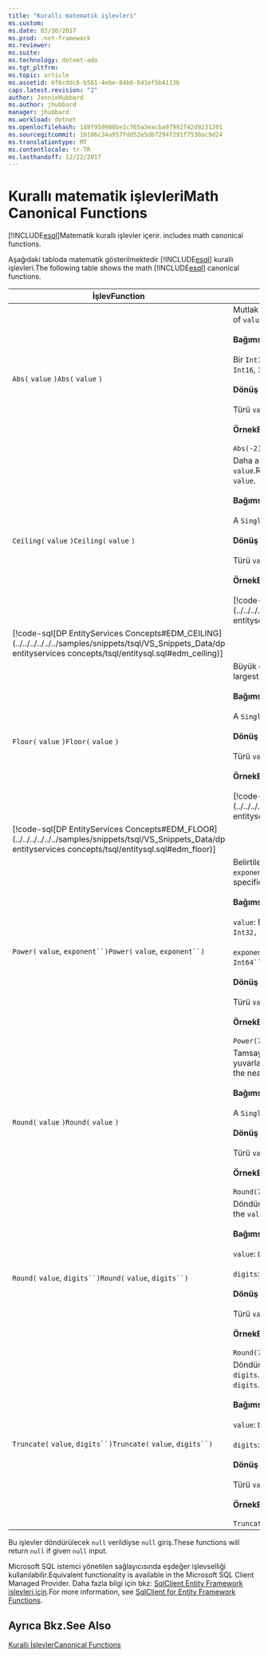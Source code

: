 ```yaml
---
title: "Kurallı matematik işlevleri"
ms.custom: 
ms.date: 03/30/2017
ms.prod: .net-framework
ms.reviewer: 
ms.suite: 
ms.technology: dotnet-ado
ms.tgt_pltfrm: 
ms.topic: article
ms.assetid: 6f6cddc6-b561-4ebe-84b6-841ef5b4113b
caps.latest.revision: "2"
author: JennieHubbard
ms.author: jhubbard
manager: jhubbard
ms.workload: dotnet
ms.openlocfilehash: 1d8f959980be1c765a3eacba97992f42d9231201
ms.sourcegitcommit: 16186c34a957fdd52e5db7294f291f7530ac9d24
ms.translationtype: MT
ms.contentlocale: tr-TR
ms.lasthandoff: 12/22/2017
---
```

# <a name="math-canonical-functions"></a><span data-ttu-id="ba74a-102">Kurallı matematik işlevleri</span><span class="sxs-lookup"><span data-stu-id="ba74a-102">Math Canonical Functions</span></span>
[!INCLUDE[esql](../../../../../../includes/esql-md.md)]<span data-ttu-id="ba74a-103">Matematik kurallı işlevler içerir.</span><span class="sxs-lookup"><span data-stu-id="ba74a-103"> includes math canonical functions.</span></span>  
  
 <span data-ttu-id="ba74a-104">Aşağıdaki tabloda matematik gösterilmektedir [!INCLUDE[esql](../../../../../../includes/esql-md.md)] kurallı işlevleri.</span><span class="sxs-lookup"><span data-stu-id="ba74a-104">The following table shows the math [!INCLUDE[esql](../../../../../../includes/esql-md.md)] canonical functions.</span></span>  
  
|<span data-ttu-id="ba74a-105">İşlev</span><span class="sxs-lookup"><span data-stu-id="ba74a-105">Function</span></span>|<span data-ttu-id="ba74a-106">Açıklama</span><span class="sxs-lookup"><span data-stu-id="ba74a-106">Description</span></span>|  
|--------------|-----------------|  
|<span data-ttu-id="ba74a-107">`Abs(` `value` `)`</span><span class="sxs-lookup"><span data-stu-id="ba74a-107">`Abs(` `value` `)`</span></span>|<span data-ttu-id="ba74a-108">Mutlak değerini döndürür `value`.</span><span class="sxs-lookup"><span data-stu-id="ba74a-108">Returns the absolute value of `value`.</span></span><br /><br /> <span data-ttu-id="ba74a-109">**Bağımsız Değişkenler**</span><span class="sxs-lookup"><span data-stu-id="ba74a-109">**Arguments**</span></span><br /><br /> <span data-ttu-id="ba74a-110">Bir `Int16`, `Int32`, `Int64`, `Byte`, `Single`, `Double`, ve `Decimal`.</span><span class="sxs-lookup"><span data-stu-id="ba74a-110">An `Int16`, `Int32`, `Int64`, `Byte`, `Single`, `Double`, and `Decimal`.</span></span><br /><br /> <span data-ttu-id="ba74a-111">**Dönüş değeri**</span><span class="sxs-lookup"><span data-stu-id="ba74a-111">**Return Value**</span></span><br /><br /> <span data-ttu-id="ba74a-112">Türü `value`.</span><span class="sxs-lookup"><span data-stu-id="ba74a-112">The type of `value`.</span></span><br /><br /> <span data-ttu-id="ba74a-113">**Örnek**</span><span class="sxs-lookup"><span data-stu-id="ba74a-113">**Example**</span></span><br /><br /> `Abs(-2)`|  
|<span data-ttu-id="ba74a-114">`Ceiling(` `value` `)`</span><span class="sxs-lookup"><span data-stu-id="ba74a-114">`Ceiling(` `value` `)`</span></span>|<span data-ttu-id="ba74a-115">Daha az değil en küçük tamsayıyı döndürür daha `value`.</span><span class="sxs-lookup"><span data-stu-id="ba74a-115">Returns the smallest integer that is not less than `value`.</span></span><br /><br /> <span data-ttu-id="ba74a-116">**Bağımsız Değişkenler**</span><span class="sxs-lookup"><span data-stu-id="ba74a-116">**Arguments**</span></span><br /><br /> <span data-ttu-id="ba74a-117">A `Single`, `Double`, ve `Decimal`.</span><span class="sxs-lookup"><span data-stu-id="ba74a-117">A `Single`, `Double`, and `Decimal`.</span></span><br /><br /> <span data-ttu-id="ba74a-118">**Dönüş değeri**</span><span class="sxs-lookup"><span data-stu-id="ba74a-118">**Return Value**</span></span><br /><br /> <span data-ttu-id="ba74a-119">Türü `value`.</span><span class="sxs-lookup"><span data-stu-id="ba74a-119">The type of `value`.</span></span><br /><br /> <span data-ttu-id="ba74a-120">**Örnek**</span><span class="sxs-lookup"><span data-stu-id="ba74a-120">**Example**</span></span><br /><br /> [!code-csharp[DP EntityServices Concepts#EDM_CEILING](../../../../../../samples/snippets/csharp/VS_Snippets_Data/dp entityservices concepts/cs/entitysql.cs#edm_ceiling)]
 [!code-sql[DP EntityServices Concepts#EDM_CEILING](../../../../../../samples/snippets/tsql/VS_Snippets_Data/dp entityservices concepts/tsql/entitysql.sql#edm_ceiling)]|  
|<span data-ttu-id="ba74a-121">`Floor(` `value` `)`</span><span class="sxs-lookup"><span data-stu-id="ba74a-121">`Floor(` `value` `)`</span></span>|<span data-ttu-id="ba74a-122">Büyük değil en büyük tamsayıyı döndürür `value`.</span><span class="sxs-lookup"><span data-stu-id="ba74a-122">Returns the largest integer that is not greater than `value`.</span></span><br /><br /> <span data-ttu-id="ba74a-123">**Bağımsız Değişkenler**</span><span class="sxs-lookup"><span data-stu-id="ba74a-123">**Arguments**</span></span><br /><br /> <span data-ttu-id="ba74a-124">A `Single`, `Double`, ve `Decimal`.</span><span class="sxs-lookup"><span data-stu-id="ba74a-124">A `Single`, `Double`, and `Decimal`.</span></span><br /><br /> <span data-ttu-id="ba74a-125">**Dönüş değeri**</span><span class="sxs-lookup"><span data-stu-id="ba74a-125">**Return Value**</span></span><br /><br /> <span data-ttu-id="ba74a-126">Türü `value`.</span><span class="sxs-lookup"><span data-stu-id="ba74a-126">The type of `value`.</span></span><br /><br /> <span data-ttu-id="ba74a-127">**Örnek**</span><span class="sxs-lookup"><span data-stu-id="ba74a-127">**Example**</span></span><br /><br /> [!code-csharp[DP EntityServices Concepts#EDM_FLOOR](../../../../../../samples/snippets/csharp/VS_Snippets_Data/dp entityservices concepts/cs/entitysql.cs#edm_floor)]
 [!code-sql[DP EntityServices Concepts#EDM_FLOOR](../../../../../../samples/snippets/tsql/VS_Snippets_Data/dp entityservices concepts/tsql/entitysql.sql#edm_floor)]|  
|<span data-ttu-id="ba74a-128">`Power(` `value`, `exponent``)`</span><span class="sxs-lookup"><span data-stu-id="ba74a-128">`Power(` `value`, `exponent``)`</span></span>|<span data-ttu-id="ba74a-129">Belirtilen sonucunu döndürür `value` belirtilen `exponent`.</span><span class="sxs-lookup"><span data-stu-id="ba74a-129">Returns the result of the specified `value` to the specified `exponent`.</span></span><br /><br /> <span data-ttu-id="ba74a-130">**Bağımsız Değişkenler**</span><span class="sxs-lookup"><span data-stu-id="ba74a-130">**Arguments**</span></span><br /><br /> <span data-ttu-id="ba74a-131">`value`: Bir `Int32, Int64, Double`, veya `Decimal`.</span><span class="sxs-lookup"><span data-stu-id="ba74a-131">`value`: An `Int32, Int64, Double`, or `Decimal`.</span></span><br /><br /> <span data-ttu-id="ba74a-132">`exponent`: Bir `Int64``, Double`, veya `Decimal`.</span><span class="sxs-lookup"><span data-stu-id="ba74a-132">`exponent`: An `Int64``, Double`, or `Decimal`.</span></span><br /><br /> <span data-ttu-id="ba74a-133">**Dönüş değeri**</span><span class="sxs-lookup"><span data-stu-id="ba74a-133">**Return Value**</span></span><br /><br /> <span data-ttu-id="ba74a-134">Türü `value`.</span><span class="sxs-lookup"><span data-stu-id="ba74a-134">The type of `value`.</span></span><br /><br /> <span data-ttu-id="ba74a-135">**Örnek**</span><span class="sxs-lookup"><span data-stu-id="ba74a-135">**Example**</span></span><br /><br /> `Power(748.58,2)`|  
|<span data-ttu-id="ba74a-136">`Round(` `value` `)`</span><span class="sxs-lookup"><span data-stu-id="ba74a-136">`Round(` `value` `)`</span></span>|<span data-ttu-id="ba74a-137">Tamsayı kısmını döndürür `value`, en yakın tamsayıya yuvarlanır.</span><span class="sxs-lookup"><span data-stu-id="ba74a-137">Returns the integer portion of `value`, rounded to the nearest integer.</span></span><br /><br /> <span data-ttu-id="ba74a-138">**Bağımsız Değişkenler**</span><span class="sxs-lookup"><span data-stu-id="ba74a-138">**Arguments**</span></span><br /><br /> <span data-ttu-id="ba74a-139">A `Single`, `Double`, ve `Decimal`.</span><span class="sxs-lookup"><span data-stu-id="ba74a-139">A `Single`, `Double`, and `Decimal`.</span></span><br /><br /> <span data-ttu-id="ba74a-140">**Dönüş değeri**</span><span class="sxs-lookup"><span data-stu-id="ba74a-140">**Return Value**</span></span><br /><br /> <span data-ttu-id="ba74a-141">Türü `value`.</span><span class="sxs-lookup"><span data-stu-id="ba74a-141">The type of `value`.</span></span><br /><br /> <span data-ttu-id="ba74a-142">**Örnek**</span><span class="sxs-lookup"><span data-stu-id="ba74a-142">**Example**</span></span><br /><br /> `Round(748.58)`|  
|<span data-ttu-id="ba74a-143">`Round(` `value`, `digits``)`</span><span class="sxs-lookup"><span data-stu-id="ba74a-143">`Round(` `value`, `digits``)`</span></span>|<span data-ttu-id="ba74a-144">Döndürür `value`, yuvarlanır yakın belirtilen `digits`.</span><span class="sxs-lookup"><span data-stu-id="ba74a-144">Returns the `value`, rounded to the nearest specified `digits`.</span></span><br /><br /> <span data-ttu-id="ba74a-145">**Bağımsız Değişkenler**</span><span class="sxs-lookup"><span data-stu-id="ba74a-145">**Arguments**</span></span><br /><br /> <span data-ttu-id="ba74a-146">`value`: `Double` veya `Decimal`.</span><span class="sxs-lookup"><span data-stu-id="ba74a-146">`value`: `Double` or `Decimal`.</span></span><br /><br /> <span data-ttu-id="ba74a-147">`digits`: `Int16` veya `Int32`.</span><span class="sxs-lookup"><span data-stu-id="ba74a-147">`digits`: `Int16` or `Int32`.</span></span><br /><br /> <span data-ttu-id="ba74a-148">**Dönüş değeri**</span><span class="sxs-lookup"><span data-stu-id="ba74a-148">**Return Value**</span></span><br /><br /> <span data-ttu-id="ba74a-149">Türü `value`.</span><span class="sxs-lookup"><span data-stu-id="ba74a-149">The type of `value`.</span></span><br /><br /> <span data-ttu-id="ba74a-150">**Örnek**</span><span class="sxs-lookup"><span data-stu-id="ba74a-150">**Example**</span></span><br /><br /> `Round(748.58,1)`|  
|<span data-ttu-id="ba74a-151">`Truncate(` `value`, `digits``)`</span><span class="sxs-lookup"><span data-stu-id="ba74a-151">`Truncate(` `value`, `digits``)`</span></span>|<span data-ttu-id="ba74a-152">Döndürür `value`ve kesilmiş için en yakın belirtilen `digits`.</span><span class="sxs-lookup"><span data-stu-id="ba74a-152">Returns the `value`, truncated to the nearest specified `digits`.</span></span><br /><br /> <span data-ttu-id="ba74a-153">**Bağımsız Değişkenler**</span><span class="sxs-lookup"><span data-stu-id="ba74a-153">**Arguments**</span></span><br /><br /> <span data-ttu-id="ba74a-154">`value`: `Double` veya `Decimal`.</span><span class="sxs-lookup"><span data-stu-id="ba74a-154">`value`: `Double` or `Decimal`.</span></span><br /><br /> <span data-ttu-id="ba74a-155">`digits`: `Int16` veya `Int32`.</span><span class="sxs-lookup"><span data-stu-id="ba74a-155">`digits`: `Int16` or `Int32`.</span></span><br /><br /> <span data-ttu-id="ba74a-156">**Dönüş değeri**</span><span class="sxs-lookup"><span data-stu-id="ba74a-156">**Return Value**</span></span><br /><br /> <span data-ttu-id="ba74a-157">Türü `value`.</span><span class="sxs-lookup"><span data-stu-id="ba74a-157">The type of `value`.</span></span><br /><br /> <span data-ttu-id="ba74a-158">**Örnek**</span><span class="sxs-lookup"><span data-stu-id="ba74a-158">**Example**</span></span><br /><br /> `Truncate(748.58,1)`|  
  
 <span data-ttu-id="ba74a-159">Bu işlevler döndürülecek `null` verildiyse `null` giriş.</span><span class="sxs-lookup"><span data-stu-id="ba74a-159">These functions will return `null` if given `null` input.</span></span>  
  
 <span data-ttu-id="ba74a-160">Microsoft SQL istemci yönetilen sağlayıcısında eşdeğer işlevselliği kullanılabilir.</span><span class="sxs-lookup"><span data-stu-id="ba74a-160">Equivalent functionality is available in the Microsoft SQL Client Managed Provider.</span></span> <span data-ttu-id="ba74a-161">Daha fazla bilgi için bkz: [SqlClient Entity Framework işlevleri için](../../../../../../docs/framework/data/adonet/ef/sqlclient-for-ef-functions.md).</span><span class="sxs-lookup"><span data-stu-id="ba74a-161">For more information, see [SqlClient for Entity Framework Functions](../../../../../../docs/framework/data/adonet/ef/sqlclient-for-ef-functions.md).</span></span>  
  
## <a name="see-also"></a><span data-ttu-id="ba74a-162">Ayrıca Bkz.</span><span class="sxs-lookup"><span data-stu-id="ba74a-162">See Also</span></span>  
 [<span data-ttu-id="ba74a-163">Kurallı İşlevler</span><span class="sxs-lookup"><span data-stu-id="ba74a-163">Canonical Functions</span></span>](../../../../../../docs/framework/data/adonet/ef/language-reference/canonical-functions.md)
